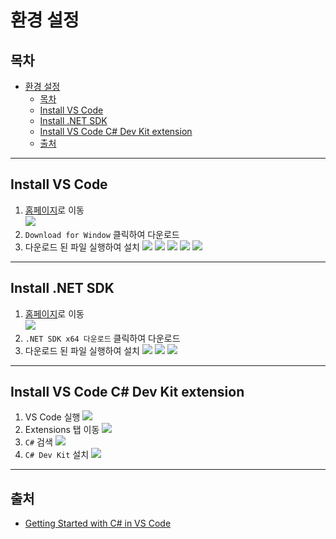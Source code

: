 # 환경 설정
## 목차
- [환경 설정](#환경-설정)
  - [목차](#목차)
  - [Install VS Code](#install-vs-code)
  - [Install .NET SDK](#install-net-sdk)
  - [Install VS Code C# Dev Kit extension](#install-vs-code-c-dev-kit-extension)
  - [출처](#출처)

---
## Install VS Code

1. [홈페이지](https://code.visualstudio.com/)로 이동<br>![](../img/08_환경설정/01_install_vscode_1.png)
2. `Download for Window` 클릭하여 다운로드
3. 다운로드 된 파일 실행하여 설치
    ![](../img/08_환경설정/01_install_vscode_2.png)
    ![](../img/08_환경설정/01_install_vscode_3.png)
    ![](../img/08_환경설정/01_install_vscode_4.png)
    ![](../img/08_환경설정/01_install_vscode_5.png)
    ![](../img/08_환경설정/01_install_vscode_6.png)
---
## Install .NET SDK

1. [홈페이지](https://dotnet.microsoft.com/ko-kr/download)로 이동<br>![](../img/08_환경설정/02_install_dotnet_1.png)
2. `.NET SDK x64 다운로드` 클릭하여 다운로드
3. 다운로드 된 파일 실행하여 설치
    ![](../img/08_환경설정/02_install_dotnet_2.png)
    ![](../img/08_환경설정/02_install_dotnet_3.png)
    ![](../img/08_환경설정/02_install_dotnet_4.png)

---
## Install VS Code C# Dev Kit extension

1. VS Code 실행
    ![](../img/08_환경설정/03_install_csharp_dev_kit_extension_01.png)
2. Extensions 탭 이동
    ![](../img/08_환경설정/03_install_csharp_dev_kit_extension_02.png)
3. `C#` 검색
    ![](../img/08_환경설정/03_install_csharp_dev_kit_extension_03.png)
4. `C# Dev Kit` 설치
    ![](../img/08_환경설정/03_install_csharp_dev_kit_extension_04.png)
---
## 출처
 - [Getting Started with C# in VS Code](https://code.visualstudio.com/docs/csharp/get-started)
